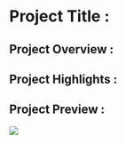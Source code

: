 # Project Title :


## Project Overview :


## Project Highlights :


## Project Preview :

<img src="Images/DB_diagram.png">
